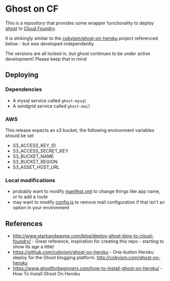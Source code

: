# Ghost on CF

This is a repository that provides some wrapper functionality to deploy [ghost](https://github.com/TryGhost/Ghost) to [Cloud Foundry](cloudfoundry.org).

It is strikingly similar to the [cobyism/ghost-on-heroku](https://github.com/cobyism/ghost-on-heroku) project referenced below - but was developed independently.

The versions are all locked in, but ghost continues to be under active development! Please keep that in mind

## Deploying

### Dependencies

 * A mysql service called `ghost-mysql`
 * A sendgrid service called `ghost-mail`

### AWS

This release expects an s3 bucket, the following environment variables should be set

  * S3_ACCESS_KEY_ID
  * S3_ACCESS_SECRET_KEY
  * S3_BUCKET_NAME
  * S3_BUCKET_REGION
  * S3_ASSET_HOST_URL

### Local modifications

 * probably want to modify [manifest.yml](manifest.yml) to change things like app name, or to add a route
 * may want to modify [config.js](config.js) to remove mail configuration if that isn't an option in your environment

## References

* http://www.starkandwayne.com/blog/deploy-ghost-blog-to-cloud-foundry/ - Great reference, inspiration for creating this repo - starting to show its age a little!
* https://github.com/cobyism/ghost-on-heroku - One-button Heroku deploy for the Ghost blogging platform. http://cobyism.com/ghost-on-heroku
* https://www.ghostforbeginners.com/how-to-install-ghost-on-heroku/ - How To Install Ghost On Heroku
